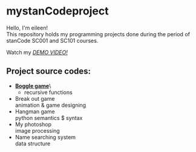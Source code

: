 # mystanCodeproject
Hello, I'm eileen!\
This repository holds my programming projects done during the period of stanCode SC001 and SC101 courses.

Watch my *[DEMO VIDEO!](https://drive.google.com/drive/folders/1Gi3bn9qPW_gR0ISyGzVPLd5Bztdvd7rF?fbclid=IwAR36BW3v_bHn-Idsh-0_ROSWLwrXOzoervZId25OOzH2LX4b6FCGDfULdDg)*

## Project source codes:
- **[Boggle game](https://github.com/tungtunghung/mystanCodeproject/blob/main/mystanCodeprojects/boggle_game/boggle.py)**\
  - recursive functions
- Break out game\
  animation & game designing
- Hangman game\
  python semantics $ syntax
- My photoshop\
  image processing
- Name searching system\
  data structure
